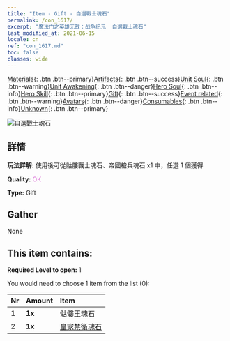 ```yaml
---
title: "Item - Gift - 自選戰士魂石"
permalink: /con_1617/
excerpt: "魔法门之英雄无敌：战争纪元  自選戰士魂石"
last_modified_at: 2021-06-15
locale: cn
ref: "con_1617.md"
toc: false
classes: wide
---
```

 [Materials](/ItemsCN/){: .btn .btn--primary}[Artifacts](/ItemsCN/Artifacts/){: .btn .btn--success}[Unit Soul](/ItemsCN/UnitSoul/){: .btn .btn--warning}[Unit Awakening](/ItemsCN/UnitAwakening/){: .btn .btn--danger}[Hero Soul](/ItemsCN/HeroSoul/){: .btn .btn--info}[Hero Skill](/ItemsCN/HeroSkill/){: .btn .btn--primary}[Gift](/ItemsCN/Gift/){: .btn .btn--success}[Event related](/ItemsCN/Events/){: .btn .btn--warning}[Avatars](/ItemsCN/Avatars/){: .btn .btn--danger}[Consumables](/ItemsCN/Consumables/){: .btn .btn--info}[Unknown](/ItemsCN/Unknown/){: .btn .btn--primary}

 ![自選戰士魂石](/images/t/i_907233.png)

## 詳情
 **玩法詳解:** 使用後可從骷髏戰士魂石、帝國槍兵魂石 x1 中，任選 1 個獲得

 **Quality:** <span style="color: #DA70D6">OK</span>

 **Type:** Gift

## Gather

  None

## This item contains:

 **Required Level to open:** 1

 You would need to choose 1 item from the list (0):

  | Nr | Amount |     Item    |
  |:---|:-------|:------------|
  | 1 |  **1x** | [骷髏王魂石](/cn/Items/unt_297/) |  | 
  | 2 |  **1x** | [皇家禁衛魂石](/cn/Items/unt_282/) |  | 
